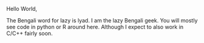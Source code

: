 Hello World, 

The Bengali word for lazy is lyad.  I am the lazy Bengali geek. 
You will mostly see code in python or R around here. 
Although I expect to also work in C/C++ fairly soon. 





